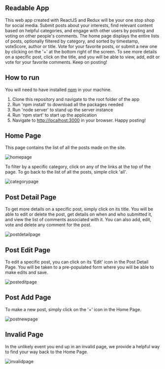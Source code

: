 ## Readable App

This web app created with ReactJS and Redux will be your one stop shop for social media. Submit posts about your interests, find relevant content based on helpful categories, and engage with other users by posting and voting on other people's comments. The home page displays the entire lists of posts, optionally filtered by category, and sorted by timestamp, voteScore, author or title. Vote for your favorite posts, or submit a new one by clicking on the '+' at the bottom right of the screen. To see more details on a specific post, click on the title, and you will be able to view, add, edit or vote for your favorite comments. Keep on posting!

## How to run

You will need to have installed [npm](https://www.npmjs.com/) in your machine.
1. Clone this repository and navigate to the root folder of the app
2. Run 'npm install' to download all the packages needed
3. Run 'node server' to stand up the server instance
4. Run 'npm start' to start up the application
5. Navigate to [http://localhost:3000](http://localhost:3000) in your browser. Happy posting!

## Home Page

This page contains the list of all the posts made on the site.

<img alt="homepage" src="https://user-images.githubusercontent.com/1109471/32157271-b0c32048-bcff-11e7-828f-882df04329da.png">

To filter by a specific category, click on any of the links at the top of the page. To go back to the list of all the posts, simple click 'all'.

<img alt="categorypage" src="https://user-images.githubusercontent.com/1109471/32157333-16150718-bd00-11e7-82ac-89f5f636177c.png">

## Post Detail Page

To get more details on a specific post, simply click on its title. You will be able to edit or delete the post, get details on when and who submitted it, and view the list of comments associated with it. You can also add, edit, vote and delete any comment for the post.

<img alt="postdetailpage" src="https://user-images.githubusercontent.com/1109471/32157407-774f7932-bd00-11e7-851d-71718a2b3ce1.png">

## Post Edit Page

To edit a specific post, you can click on its 'Edit' icon in the Post Detail Page. You will be taken to a pre-populated form where you will be able to make edits and save.

<img alt="posteditpage" src="https://user-images.githubusercontent.com/1109471/32157446-dabfa6cc-bd00-11e7-80ee-b9267b3bb183.png">

## Post Add Page

To make a new post, simply click on the '+' icon in the Home Page.

<img alt="postnewpage" src="https://user-images.githubusercontent.com/1109471/32157547-617384fe-bd01-11e7-8ab3-f32a0f55cb9b.png">

## Invalid Page

In the unlikely event you end up in an invalid page, we provide a helpful way to find your way back to the Home Page.

<img alt="invalidpage" src="https://user-images.githubusercontent.com/1109471/32157594-94e9e6ca-bd01-11e7-9caf-c94fed422fd1.png">
